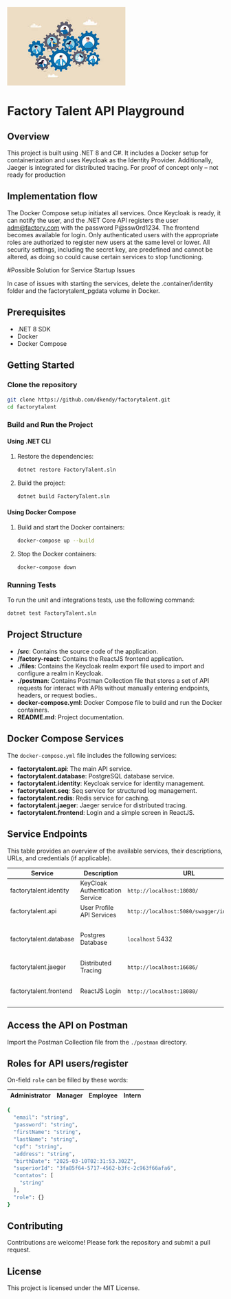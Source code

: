 ![Factory](./themes/factory.jpeg)

# Factory Talent API Playground

## Overview
This project is built using .NET 8 and C#. It includes a Docker setup for containerization and uses Keycloak as the Identity Provider. Additionally, Jaeger is integrated for distributed tracing. For proof of concept only – not ready for production

## Implementation flow 

The Docker Compose setup initiates all services. Once Keycloak is ready, it can notify the user, and the .NET Core API registers the user adm@factory.com with the password P@ssw0rd1234. The frontend becomes available for login. Only authenticated users with the appropriate roles are authorized to register new users at the same level or lower. All security settings, including the secret key, are predefined and cannot be altered, as doing so could cause certain services to stop functioning.

#Possible Solution for Service Startup Issues

In case of issues with starting the services, delete the .container/identity folder and the factorytalent_pgdata volume in Docker.

## Prerequisites
- .NET 8 SDK
- Docker
- Docker Compose

## Getting Started

### Clone the repository
```bash
git clone https://github.com/dkendy/factorytalent.git
cd factorytalent
```

### Build and Run the Project

#### Using .NET CLI
1. Restore the dependencies:
    ```bash
    dotnet restore FactoryTalent.sln
    ```
2. Build the project:
    ```bash
    dotnet build FactoryTalent.sln
    ```

#### Using Docker Compose
1. Build and start the Docker containers:
    ```bash
    docker-compose up --build
    ```
2. Stop the Docker containers:
    ```bash
    docker-compose down
    ```

### Running Tests
To run the unit and integrations tests, use the following command:
```bash
dotnet test FactoryTalent.sln
```

## Project Structure
- **/src**: Contains the source code of the application.
- **/factory-react**: Contains the ReactJS frontend application.
- **./files**: Contains the Keycloak realm export file used to import and configure a realm in Keycloak.
- **./postman**: Contains Postman Collection file that stores a set of API requests for interact with APIs without manually entering endpoints, headers, or request bodies..
- **docker-compose.yml**: Docker Compose file to build and run the Docker containers.
- **README.md**: Project documentation.

## Docker Compose Services
The `docker-compose.yml` file includes the following services:
- **factorytalent.api**: The main API service.
- **factorytalent.database**: PostgreSQL database service.
- **factorytalent.identity**: Keycloak service for identity management.
- **factorytalent.seq**: Seq service for structured log management.
- **factorytalent.redis**: Redis service for caching.
- **factorytalent.jaeger**: Jaeger service for distributed tracing.
- **factorytalent.frontend**: Login and a simple screen in ReactJS.

## Service Endpoints

This table provides an overview of the available services, their descriptions, URLs, and credentials (if applicable).

| Service  | Description                     | URL                         | Credentials |
|----------|---------------------------------|-----------------------------|-------------|
| factorytalent.identity     | KeyCloak Authentication Service         | `http://localhost:18080/` | User: `admin` <br> Password: `admin` |
| factorytalent.api    | User Profile API Services        | `http://localhost:5080/swagger/index.html` | - |
| factorytalent.database   | Postgres Database       | `localhost` 5432 | DB: `factorytalent` <br> User: `postgres` <br> Password: `postgres` |
| factorytalent.jaeger  | Distributed Tracing        | `http://localhost:16686/` | -  |
| factorytalent.frontend  | ReactJS Login        | `http://localhost:18080/` | User: `adm@factory.com` <br> Password: `P@ssw0rd1234` |

 

## Access the API on Postman

Import the Postman Collection file from the `./postman` directory.

## Roles for API users/register

On-field `role` can be filled by these words:

| Administrator  | Manager                     | Employee                         | Intern |
|----------|---------------------------------|-----------------------------|-------------|
```bash
{
  "email": "string",
  "password": "string",
  "firstName": "string",
  "lastName": "string",
  "cpf": "string",
  "address": "string",
  "birthDate": "2025-03-10T02:31:53.302Z",
  "superiorId": "3fa85f64-5717-4562-b3fc-2c963f66afa6",
  "contatos": [
    "string"
  ],
  "role": {}
}
```
 

## Contributing
Contributions are welcome! Please fork the repository and submit a pull request.

## License
This project is licensed under the MIT License.
